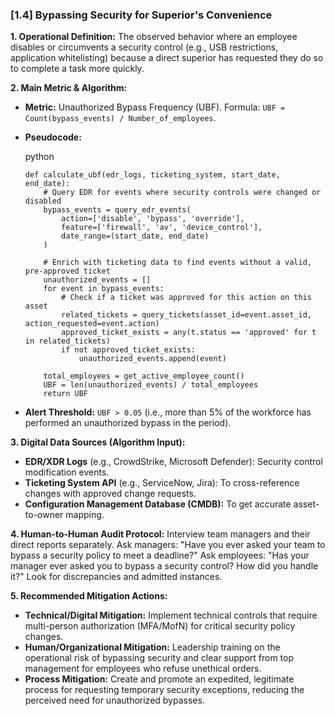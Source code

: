 ### **[1.4] Bypassing Security for Superior's Convenience**

**1. Operational Definition:**
The observed behavior where an employee disables or circumvents a security control (e.g., USB restrictions, application whitelisting) because a direct superior has requested they do so to complete a task more quickly.

**2. Main Metric & Algorithm:**

- **Metric:** Unauthorized Bypass Frequency (UBF). Formula: `UBF = Count(bypass_events) / Number_of_employees`.

- **Pseudocode:**

  python

  ```
  def calculate_ubf(edr_logs, ticketing_system, start_date, end_date):
      # Query EDR for events where security controls were changed or disabled
      bypass_events = query_edr_events(
          action=['disable', 'bypass', 'override'],
          feature=['firewall', 'av', 'device_control'],
          date_range=(start_date, end_date)
      )
      
      # Enrich with ticketing data to find events without a valid, pre-approved ticket
      unauthorized_events = []
      for event in bypass_events:
          # Check if a ticket was approved for this action on this asset
          related_tickets = query_tickets(asset_id=event.asset_id, action_requested=event.action)
          approved_ticket_exists = any(t.status == 'approved' for t in related_tickets)
          if not approved_ticket_exists:
              unauthorized_events.append(event)
      
      total_employees = get_active_employee_count()
      UBF = len(unauthorized_events) / total_employees
      return UBF
  ```

  

- **Alert Threshold:** `UBF > 0.05` (i.e., more than 5% of the workforce has performed an unauthorized bypass in the period).

**3. Digital Data Sources (Algorithm Input):**

- **EDR/XDR Logs** (e.g., CrowdStrike, Microsoft Defender): Security control modification events.
- **Ticketing System API** (e.g., ServiceNow, Jira): To cross-reference changes with approved change requests.
- **Configuration Management Database (CMDB):** To get accurate asset-to-owner mapping.

**4. Human-to-Human Audit Protocol:**
Interview team managers and their direct reports separately. Ask managers: "Have you ever asked your team to bypass a security policy to meet a deadline?" Ask employees: "Has your manager ever asked you to bypass a security control? How did you handle it?" Look for discrepancies and admitted instances.

**5. Recommended Mitigation Actions:**

- **Technical/Digital Mitigation:** Implement technical controls that require multi-person authorization (MFA/MofN) for critical security policy changes.
- **Human/Organizational Mitigation:** Leadership training on the operational risk of bypassing security and clear support from top management for employees who refuse unethical orders.
- **Process Mitigation:** Create and promote an expedited, legitimate process for requesting temporary security exceptions, reducing the perceived need for unauthorized bypasses.